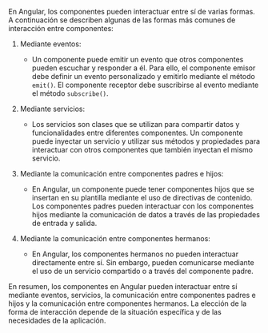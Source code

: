 En Angular, los componentes pueden interactuar entre sí de varias formas. A continuación se describen algunas de las formas más comunes de interacción entre componentes:

1.  Mediante eventos:
	- Un componente puede emitir un evento que otros componentes pueden escuchar y responder a él. Para ello, el componente emisor debe definir un evento personalizado y emitirlo mediante el método `emit()`. El componente receptor debe suscribirse al evento mediante el método `subscribe()`.
    
2.  Mediante servicios:
	- Los servicios son clases que se utilizan para compartir datos y funcionalidades entre diferentes componentes. Un componente puede inyectar un servicio y utilizar sus métodos y propiedades para interactuar con otros componentes que también inyectan el mismo servicio.
    
3.  Mediante la comunicación entre componentes padres e hijos:
	- En Angular, un componente puede tener componentes hijos que se insertan en su plantilla mediante el uso de directivas de contenido. Los componentes padres pueden interactuar con los componentes hijos mediante la comunicación de datos a través de las propiedades de entrada y salida.
    
4.  Mediante la comunicación entre componentes hermanos:
	- En Angular, los componentes hermanos no pueden interactuar directamente entre sí. Sin embargo, pueden comunicarse mediante el uso de un servicio compartido o a través del componente padre.
    

En resumen, los componentes en Angular pueden interactuar entre sí mediante eventos, servicios, la comunicación entre componentes padres e hijos y la comunicación entre componentes hermanos. La elección de la forma de interacción depende de la situación específica y de las necesidades de la aplicación.